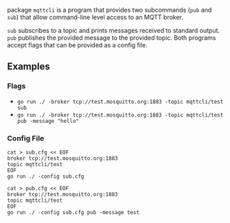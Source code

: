 package `mqttcli` is a program that provides two subcommands (`pub` and `sub`)
that allow command-line level access to an MQTT broker.

`sub` subscribes to a topic and prints messages received to standard output.
`pub` publishes the provided message to the provided topic. Both programs accept
flags that can be provided as a config file.

## Examples

### Flags ###

* `go run ./ -broker tcp://test.mosquitto.org:1883 -topic mqttcli/test sub`
* `go run ./ -broker tcp://test.mosquitto.org:1883 -topic mqttcli/test pub -message "hello"`

### Config File ###

```
cat > sub.cfg << EOF
broker tcp://test.mosquitto.org:1883
topic mqttcli/test
EOF
go run ./ -config sub.cfg
```

```
cat > pub.cfg << EOF
broker tcp://test.mosquitto.org:1883
topic mqttcli/test
EOF
go run ./ -config sub.cfg pub -message test
```
